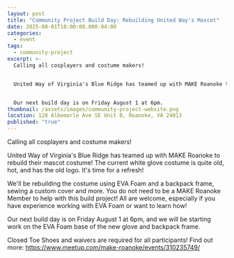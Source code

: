 ```yaml
---
layout: post
title: "Community Project Build Day: Rebuilding United Way's Mascot"
date: 2025-08-01T18:00:00.000-04:00
categories:
  - event
tags:
  - community-project
excerpt: >-
  Calling all cosplayers and costume makers!


  United Way of Virginia's Blue Ridge has teamed up with MAKE Roanoke to rebuild their mascot costume! 


  Our next build day is on Friday August 1 at 6pm.
thumbnail: /assets/images/community-project-website.png
location: 128 Albemarle Ave SE Unit B, Roanoke, VA 24013
published: "true"
---
```

Calling all cosplayers and costume makers!

United Way of Virginia's Blue Ridge has teamed up with MAKE Roanoke to rebuild their mascot costume! The current white glove costume is quite old, hot, and has the old logo. It's time for a refresh!

We'll be rebuilding the costume using EVA Foam and a backpack frame, sewing a custom cover and more. You do not need to be a MAKE Roanoke Member to help with this build project! All are welcome, especially if you have experience working with EVA Foam or want to learn how!

Our next build day is on Friday August 1 at 6pm, and we will be starting work on the EVA Foam base of the new glove and backpack frame.

Closed Toe Shoes and waivers are required for all participants! Find out more: <https://www.meetup.com/make-roanoke/events/310235749/>

